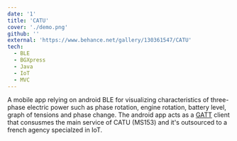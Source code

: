 ```yaml
---
date: '1'
title: 'CATU'
cover: './demo.png'
github: ''
external: 'https://www.behance.net/gallery/130361547/CATU'
tech:
  - BLE
  - BGXpress
  - Java
  - IoT
  - MVC
---
```


A mobile app relying on android BLE for visualizing characteristics of three-phase electric power such as phase rotation, engine rotation, battery level, graph of tensions and phase change. The android app acts as a [GATT](https://developer.android.com/guide/topics/connectivity/bluetooth/ble-overview) client that consusmes the main service of CATU (MS153) and it's outsourced to a french agency specialzed in IoT.
